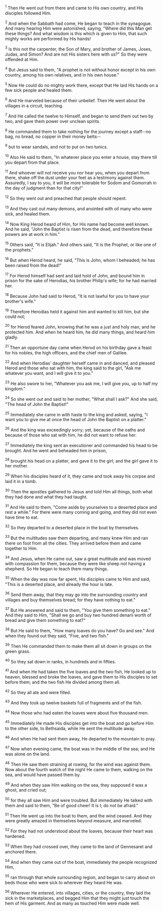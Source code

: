 <sup>1</sup> 
Then He went out from there and came to His own country, and His disciples followed Him. 

<sup>2</sup> 
And when the Sabbath had come, He began to teach in the synagogue. And many hearing Him were astonished, saying, "Where did this Man get these things? And what wisdom is this which is given to Him, that such mighty works are performed by His hands! 

<sup>3</sup> 
Is this not the carpenter, the Son of Mary, and brother of James, Joses, Judas, and Simon? And are not His sisters here with us?" So they were offended at Him. 

<sup>4</sup> 
But Jesus said to them, "A prophet is not without honor except in his own country, among his own relatives, and in his own house." 

<sup>5</sup> 
Now He could do no mighty work there, except that He laid His hands on a few sick people and healed them. 

<sup>6</sup> 
And He marveled because of their unbelief. Then He went about the villages in a circuit, teaching.

<sup>7</sup> 
And He called the twelve to Himself, and began to send them out two by two, and gave them power over unclean spirits. 

<sup>8</sup> 
He commanded them to take nothing for the journey except a staff--no bag, no bread, no copper in their money belts-- 

<sup>9</sup> 
but to wear sandals, and not to put on two tunics. 

<sup>10</sup> 
Also He said to them, "In whatever place you enter a house, stay there till you depart from that place. 

<sup>11</sup> 
And whoever will not receive you nor hear you, when you depart from there, shake off the dust under your feet as a testimony against them. Assuredly, I say to you, it will be more tolerable for Sodom and Gomorrah in the day of judgment than for that city!" 

<sup>12</sup> 
So they went out and preached that people should repent. 

<sup>13</sup> 
And they cast out many demons, and anointed with oil many who were sick, and healed them.

<sup>14</sup> 
Now King Herod heard of Him, for His name had become well known. And he said, "John the Baptist is risen from the dead, and therefore these powers are at work in him." 

<sup>15</sup> 
Others said, "It is Elijah." And others said, "It is the Prophet, or like one of the prophets." 

<sup>16</sup> 
But when Herod heard, he said, "This is John, whom I beheaded; he has been raised from the dead!" 

<sup>17</sup> 
For Herod himself had sent and laid hold of John, and bound him in prison for the sake of Herodias, his brother Philip's wife; for he had married her. 

<sup>18</sup> 
Because John had said to Herod, "It is not lawful for you to have your brother's wife." 

<sup>19</sup> 
Therefore Herodias held it against him and wanted to kill him, but she could not; 

<sup>20</sup> 
for Herod feared John, knowing that he was a just and holy man, and he protected him. And when he heard him, he did many things, and heard him gladly. 

<sup>21</sup> 
Then an opportune day came when Herod on his birthday gave a feast for his nobles, the high officers, and the chief men of Galilee. 

<sup>22</sup> 
And when Herodias' daughter herself came in and danced, and pleased Herod and those who sat with him, the king said to the girl, "Ask me whatever you want, and I will give it to you." 

<sup>23</sup> 
He also swore to her, "Whatever you ask me, I will give you, up to half my kingdom." 

<sup>24</sup> 
So she went out and said to her mother, "What shall I ask?" And she said, "The head of John the Baptist!" 

<sup>25</sup> 
Immediately she came in with haste to the king and asked, saying, "I want you to give me at once the head of John the Baptist on a platter." 

<sup>26</sup> 
And the king was exceedingly sorry; yet, because of the oaths and because of those who sat with him, he did not want to refuse her. 

<sup>27</sup> 
Immediately the king sent an executioner and commanded his head to be brought. And he went and beheaded him in prison, 

<sup>28</sup> 
brought his head on a platter, and gave it to the girl; and the girl gave it to her mother. 

<sup>29</sup> 
When his disciples heard of it, they came and took away his corpse and laid it in a tomb.

<sup>30</sup> 
Then the apostles gathered to Jesus and told Him all things, both what they had done and what they had taught. 

<sup>31</sup> 
And He said to them, "Come aside by yourselves to a deserted place and rest a while." For there were many coming and going, and they did not even have time to eat. 

<sup>32</sup> 
So they departed to a deserted place in the boat by themselves. 

<sup>33</sup> 
But the multitudes saw them departing, and many knew Him and ran there on foot from all the cities. They arrived before them and came together to Him. 

<sup>34</sup> 
And Jesus, when He came out, saw a great multitude and was moved with compassion for them, because they were like sheep not having a shepherd. So He began to teach them many things. 

<sup>35</sup> 
When the day was now far spent, His disciples came to Him and said, "This is a deserted place, and already the hour is late. 

<sup>36</sup> 
Send them away, that they may go into the surrounding country and villages and buy themselves bread; for they have nothing to eat." 

<sup>37</sup> 
But He answered and said to them, "You give them something to eat." And they said to Him, "Shall we go and buy two hundred denarii worth of bread and give them something to eat?" 

<sup>38</sup> 
But He said to them, "How many loaves do you have? Go and see." And when they found out they said, "Five, and two fish." 

<sup>39</sup> 
Then He commanded them to make them all sit down in groups on the green grass. 

<sup>40</sup> 
So they sat down in ranks, in hundreds and in fifties. 

<sup>41</sup> 
And when He had taken the five loaves and the two fish, He looked up to heaven, blessed and broke the loaves, and gave them to His disciples to set before them; and the two fish He divided among them all. 

<sup>42</sup> 
So they all ate and were filled. 

<sup>43</sup> 
And they took up twelve baskets full of fragments and of the fish. 

<sup>44</sup> 
Now those who had eaten the loaves were about five thousand men.

<sup>45</sup> 
Immediately He made His disciples get into the boat and go before Him to the other side, to Bethsaida, while He sent the multitude away. 

<sup>46</sup> 
And when He had sent them away, He departed to the mountain to pray. 

<sup>47</sup> 
Now when evening came, the boat was in the middle of the sea; and He was alone on the land. 

<sup>48</sup> 
Then He saw them straining at rowing, for the wind was against them. Now about the fourth watch of the night He came to them, walking on the sea, and would have passed them by. 

<sup>49</sup> 
And when they saw Him walking on the sea, they supposed it was a ghost, and cried out; 

<sup>50</sup> 
for they all saw Him and were troubled. But immediately He talked with them and said to them, "Be of good cheer! It is I; do not be afraid." 

<sup>51</sup> 
Then He went up into the boat to them, and the wind ceased. And they were greatly amazed in themselves beyond measure, and marveled. 

<sup>52</sup> 
For they had not understood about the loaves, because their heart was hardened.

<sup>53</sup> 
When they had crossed over, they came to the land of Gennesaret and anchored there. 

<sup>54</sup> 
And when they came out of the boat, immediately the people recognized Him, 

<sup>55</sup> 
ran through that whole surrounding region, and began to carry about on beds those who were sick to wherever they heard He was. 

<sup>56</sup> 
Wherever He entered, into villages, cities, or the country, they laid the sick in the marketplaces, and begged Him that they might just touch the hem of His garment. And as many as touched Him were made well.